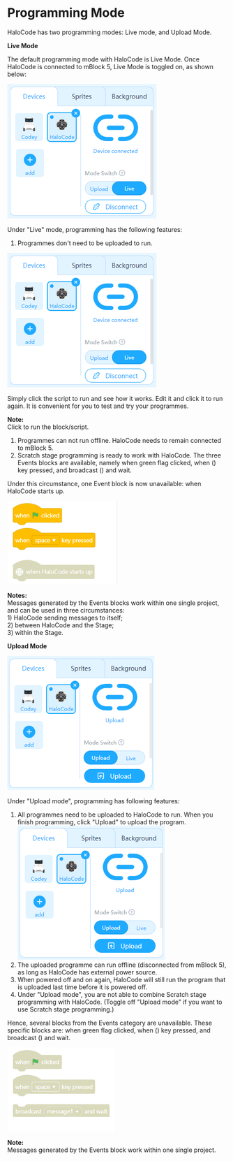 # Programming Mode

HaloCode has two programming modes: Live mode, and Upload Mode.

**Live Mode**

The default programming mode with HaloCode is Live Mode. Once HaloCode is connected to mBlock 5, Live Mode is toggled on, as shown below:

![](../../../.gitbook/assets/0.png)

Under "Live" mode, programming has the following features:

1. Programmes don't need to be uploaded to run.

![](../../../.gitbook/assets/1%20%287%29.png)

Simply click the script to run and see how it works. Edit it and click it to run again. It is convenient for you to test and try your programmes.

**Note:**  
Click to run the block/script.

1. Programmes can not run offline. HaloCode needs to remain connected to mBlock 5. 
2. Scratch stage programming is ready to work with HaloCode. The three Events blocks are available, namely when green flag clicked, when \(\) key pressed, and broadcast \(\) and wait.

Under this circumstance, one Event block is now unavailable: when HaloCode starts up.

![](../../../.gitbook/assets/2%20%2814%29.png)

**Notes:**  
Messages generated by the Events blocks work within one single project, and can be used in three circumstances:  
1\) HaloCode sending messages to itself;  
2\) between HaloCode and the Stage;  
3\) within the Stage.

**Upload Mode**

![](../../../.gitbook/assets/3%20%2811%29.png)

Under "Upload mode", programming has following features:

1. All programmes need to be uploaded to HaloCode to run. When you finish programming, click "Upload" to upload the program. ![](../../../.gitbook/assets/4%20%285%29.png)
2. The uploaded programme can run offline \(disconnected from mBlock 5\), as long as HaloCode has external power source. 
3. When powered off and on again, HaloCode will still run the program that is uploaded last time before it is powered off. 
4. Under "Upload mode", you are not able to combine Scratch stage programming with HaloCode. \(Toggle off "Upload mode" if you want to use Scratch stage programming.\)

Hence, several blocks from the Events category are unavailable. These specific blocks are: when green flag clicked, when \(\) key pressed, and broadcast \(\) and wait.

![](../../../.gitbook/assets/5%20%2810%29.png)

**Note:**  
Messages generated by the Events block work within one single project.

